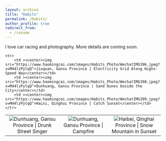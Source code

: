 ```yaml
---
layout: archive
title: "Habits"
permalink: /habits/
author_profile: true
redirect_from:
  - /resume
---
```


I love car racing and photography. 
More details are coming soon.


<table>
    <tr>
        <td ><center><img src="https://www.haomingcai.com/images/Habits_Photo/WechatIMG391.jpeg?v=M44lzPylqQ">Dunhuang, Gansu Province | Drunk Street Singer</center></td>
        <td ><center><img src="https://www.haomingcai.com/images/Habits_Photo/WechatIMG393.jpeg?v=M44lzPylqQ">Dunhuang, Gansu Province | Campfire</center></td>
        <td ><center><img src="https://www.haomingcai.com/images/Habits_Photo/WechatIMG394.jpeg?v=M44lzPylqQ">Haibei, Qinghai Province | Snow Mountain in Sunset</center></td>
    </tr>

    <tr>
        <td ><center><img src="https://www.haomingcai.com/images/Habits_Photo/WechatIMG396.jpeg?v=M44lzPylqQ">Jiuquan, Gansu Province | Electricity Grid Along Highs-Speed Way</center></td>
        <td ><center><img src="https://www.haomingcai.com/images/Habits_Photo/WechatIMG398.jpeg?v=M44lzPylqQ">Dunhuang, Gansu Province | Sand Dunes beside the City</center></td>
        <td ><center><img src="https://www.haomingcai.com/images/Habits_Photo/WechatIMG399.jpeg?v=M44lzPylqQ">Haixi, Qinghai Province | Catch Sunset</center></td>
    </tr>
</table>
